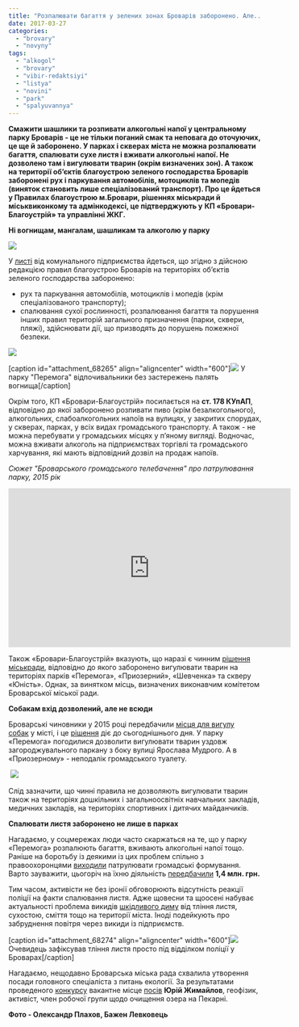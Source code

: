 ```yaml
---
title: "Розпалювати багаття у зелених зонах Броварів заборонено. Але..."
date: 2017-03-27
categories: 
  - "brovary"
  - "novyny"
tags: 
  - "alkogol"
  - "brovary"
  - "vibir-redaktsiyi"
  - "listya"
  - "novini"
  - "park"
  - "spalyuvannya"
---
```


**Смажити шашлики та розпивати алкогольні напої у центральному парку Броварів - це не тільки поганий смак та неповага до оточуючих, це ще й заборонено. У парках і скверах міста не можна розпалювати багаття, спалювати сухе листя і вживати алкогольні напої. Не дозволено там і вигулювати тварин (окрім визначених зон). А також на території об’єктів благоустрою зеленого господарства Броварів заборонені рух і паркування автомобілів, мотоциклів та мопедів (виняток становить лише спеціалізований транспорт). Про це йдеться у Правилах благоустрою м.Бровари, рішеннях міськради й міськвиконкому та адмінкодексі, це підтверджують у** **КП «Бровари-Благоустрій» та управлінні ЖКГ.**

**Ні вогнищам, мангалам, шашликам та алкоголю у парку**

[![](https://mpz.brovary.org/wp-content/uploads/2017/03/17309157_1425162350889995_5923002057992100434_n.jpg)](https://mpz.brovary.org/wp-content/uploads/2017/03/17309157_1425162350889995_5923002057992100434_n.jpg)

У [листі](https://www.facebook.com/groups/brovary/permalink/1583845471645413/) від комунального підприємства йдеться, що згідно з дійсною редакцією правил благоустрою Броварів на територіях об’єктів зеленого господарства заборонено:

- рух та паркування автомобілів, мотоциклів і мопедів (крім спеціалізованого транспорту);
- спалювання сухої рослинності, розпалювання багаття та порушення інших правил територій загального призначення (парки, сквери, пляжі), здійснювати дії, що призводять до порушень пожежної безпеки.

[![](https://mpz.brovary.org/wp-content/uploads/2017/03/17499524_1425162690889961_2629613325077113572_n.jpg)](https://mpz.brovary.org/wp-content/uploads/2017/03/17499524_1425162690889961_2629613325077113572_n.jpg)

\[caption id="attachment\_68265" align="aligncenter" width="600"\][![](https://mpz.brovary.org/wp-content/uploads/2017/03/park-peremoga-3.jpg)](https://mpz.brovary.org/wp-content/uploads/2017/03/park-peremoga-3.jpg) У парку "Перемога" відпочивальники без застережень палять вогнища\[/caption\]

Окрім того, КП «Бровари-Благоустрій» посилається на **ст. 178 КУпАП**, відповідно до якої заборонено розпивати пиво (крім безалкогольного), алкогольних, слабоалкогольних напоїв на вулицях, у закритих спорудах, у скверах, парках, у всіх видах громадського транспорту. А також - не можна перебувати у громадських місцях у п’яному вигляді. Водночас, можна вживати алкоголь на підприємствах торгівлі та громадського харчування, які мають відповідний дозвіл на продаж напоїв.

_Сюжет "Броварського громадського телебачення" про патрулювання парку, 2015 рік_

<iframe src="https://www.youtube.com/embed/NN8F9syxyM8" width="560" height="315" frameborder="0" allowfullscreen="allowfullscreen"></iframe>

Також «Бровари-Благоустрій» вказують, що наразі є чинним [рішення міськради](http://brovary-rada.gov.ua/documents/25342.html), відповідно до якого заборонено вигулювати тварин на територіях парків «Перемога», «Приозерний», «Шевченка» та скверу «Юність». Однак, за винятком місць, визначених виконавчим комітетом Броварської міської ради.

**Собакам вхід дозволений, але не всюди**

Броварські чиновники у 2015 році передбачили [місця для вигулу собак](https://mpz.brovary.org/49326-2/) у місті, і це [рішення](http://brovary-rada.gov.ua/documents/11202.html) діє до сьогоднішнього дня. У парку «Перемога» погодилися дозволити вигулювати тварин уздовж загороджувального паркану з боку вулиці Ярослава Мудрого. А в «Приозерному» - неподалік громадського туалету.

 [![](https://mpz.brovary.org/wp-content/uploads/2017/03/Screenshot_30.png)](https://mpz.brovary.org/wp-content/uploads/2017/03/Screenshot_30.png)

Слід зазначити, що чинні правила не дозволяють вигулювати тварин також на територіях дошкільних і загальноосвітніх навчальних закладів, медичних закладів, на територіях спортивних і дитячих майданчиків.

**Спалювати листя заборонено не лише в парках**

Нагадаємо, у соцмережах люди часто скаржаться на те, що у парку «Перемога» розпалюють багаття, вживають алкогольні напої тощо. Раніше на боротьбу із деякими із цих проблем спільно з правоохоронцями [виходили](https://mpz.brovary.org/u-parku-peremoga-vidbuvsya-antyalkogolnyj-rejd/) патрулювати громадські формування. Варто зауважити, цьогоріч на їхню діяльність [передбачили](https://mpz.brovary.org/zabudova-lisu-groshi-na-gromadski-formuvannya-videosposterezhennya-deputaty-pidtrymaly-vse-foto/) **1,4 млн. грн.**

Тим часом, активісти не без іронії обговорюють відсутність реакції поліції на факти спалювання листя. Адже щовесни та щоосені набуває актуальності проблема викидів [шкідливого диму](https://mpz.brovary.org/u-povitri-brovariv-perevyshheno-vmist-dioksydu-azotu-u-1-5-2-razy/) від тління листя, сухостою, сміття тощо на території міста. Іноді подейкують про забруднення повітря через викиди із підприємств.

\[caption id="attachment\_68274" align="aligncenter" width="600"\][![](https://mpz.brovary.org/wp-content/uploads/2017/03/politsiya-viddilok-palaye-goryt-lystya-smittya.jpg)](https://mpz.brovary.org/wp-content/uploads/2017/03/politsiya-viddilok-palaye-goryt-lystya-smittya.jpg) Очевидець зафіксував тління листя просто під відділком поліції у Броварах\[/caption\]

Нагадаємо, нещодавно Броварська міська рада схвалила утворення посади головного спеціаліста з питань екології. За результатами проведеного [конкурсу](https://mpz.brovary.org/staly-vidomi-imena-kandydativ-na-posadu-golovnogo-ekologa-brovariv/) вакантне місце [посів](https://mpz.brovary.org/konkurs-na-posadu-golovnogo-ekologa-brovariv-vygrav-yurij-zhymajlov/) **Юрій Жимайлов**, геофізик, активіст, член робочої групи щодо очищення озера на Пекарні.

**Фото - Олександр Плахов, Бажен Левковець**
